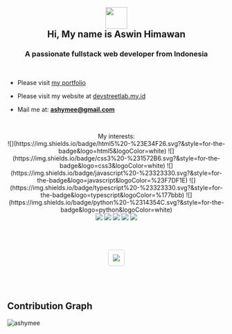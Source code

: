 <h2 align="center">
<img src="https://media.giphy.com/media/hvRJCLFzcasrR4ia7z/giphy.gif" width="50px">
<br/>
Hi, My name is Aswin Himawan
</h2>
<h3 align="center">A passionate fullstack web developer from Indonesia</h3>

<br/>

- Please visit [my portfolio](https://ashymee.github.io)

- Please visit my website at [devstreetlab.my.id](https://devstreetlab.my.id)

- Mail me at: **ashymee@gmail.com**

<br/>

<p align="center">
  My interests: <br>
  ![](https://img.shields.io/badge/html5%20-%23E34F26.svg?&style=for-the-badge&logo=html5&logoColor=white)
  ![](https://img.shields.io/badge/css3%20-%231572B6.svg?&style=for-the-badge&logo=css3&logoColor=white)
  ![](https://img.shields.io/badge/javascript%20-%23323330.svg?&style=for-the-badge&logo=javascript&logoColor=%23F7DF1E)
  ![](https://img.shields.io/badge/typescript%20-%23323330.svg?&style=for-the-badge&logo=typescript&logoColor=%177bbb)
  ![](https://img.shields.io/badge/python%20-%2314354C.svg?&style=for-the-badge&logo=python&logoColor=white)
  <br/>
  <img src="https://img.shields.io/badge/node.js%20-%2343853D.svg?&style=for-the-badge&logo=node.js&logoColor=white">
  <img src="https://img.shields.io/badge/express.js%20-%23404d59.svg?&style=for-the-badge">
  <img src="https://img.shields.io/badge/react%20-%2320232a.svg?&style=for-the-badge&logo=react&logoColor=%2361DAFB">
  <img src="https://img.shields.io/badge/material%20ui%20-%230081CB.svg?&style=for-the-badge&logo=material-ui&logoColor=white">
  <img src="https://img.shields.io/badge/electron%20-%2320232e.svg?&style=for-the-badge&logo=electron&logoColor=%47848F">
</p>

<br/>

<p align="center"> 
  <img src="https://profile-counter.glitch.me/ashymee/count.svg" style="border: 1px solid #ccc; border-radius: 5px; padding: 10px; margin: 20px 0" />
</p>

<br/>

## Contribution Graph

<p><img align="left" src="https://activity-graph.herokuapp.com/graph?username=ashymee&theme=github" alt="ashymee" /></p>
